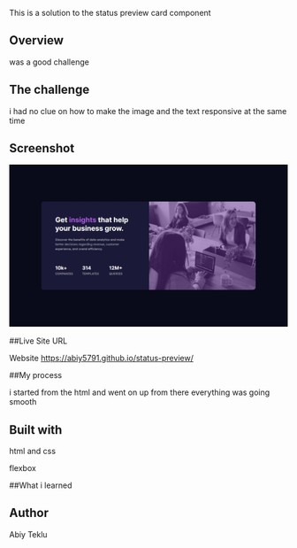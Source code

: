 This is a solution to the status preview card component

## Overview

was a good challenge

## The challenge

i had no clue on how to make the image and the text responsive at the same time

## Screenshot

![ScreenShot](Screenshot.jpg)

##Live Site URL

Website https://abiy5791.github.io/status-preview/

##My process

i started from the html and went on up from there everything was going smooth

## Built with

html and css

flexbox

##What i learned

## Author
Abiy Teklu
